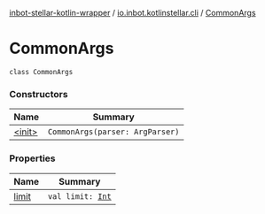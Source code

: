 [inbot-stellar-kotlin-wrapper](../../index.md) / [io.inbot.kotlinstellar.cli](../index.md) / [CommonArgs](./index.md)

# CommonArgs

`class CommonArgs`

### Constructors

| Name | Summary |
|---|---|
| [&lt;init&gt;](-init-.md) | `CommonArgs(parser: ArgParser)` |

### Properties

| Name | Summary |
|---|---|
| [limit](limit.md) | `val limit: `[`Int`](https://kotlinlang.org/api/latest/jvm/stdlib/kotlin/-int/index.html) |
